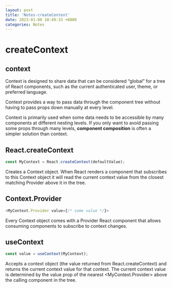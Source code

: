 ```yaml
---
layout: post
title: 'Notes-createContext'
date: 2023-01-08 10:49:33 +0800
categories: Notes
---
```


# createContext

## context

Context is designed to share data that can be considered “global” for a tree of React components, such as the current authenticated user, theme, or preferred language.

Context provides a way to pass data through the component tree without having to pass props down manually at every level.

Context is primarily used when some data needs to be accessible by many components at different nesting levels. If you only want to avoid passing some props through many levels, **component composition** is often a simpler solution than context.

## React.createContext

```js
const MyContext = React.createContext(defaultValue);
```

Creates a Context object. When React renders a component that subscribes to this Context object it will read the current context value from the closest matching Provider above it in the tree.

## Context.Provider

```js
<MyContext.Provider value={/* some value */}>
```

Every Context object comes with a Provider React component that allows consuming components to subscribe to context changes.

## useContext

```js
const value = useContext(MyContext);
```

Accepts a context object (the value returned from React.createContext) and returns the current context value for that context. The current context value is determined by the value prop of the nearest <MyContext.Provider> above the calling component in the tree.
